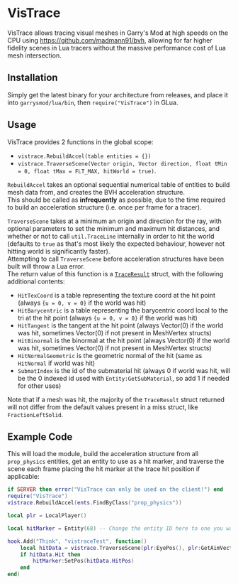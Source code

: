 # VisTrace  
VisTrace allows tracing visual meshes in Garry's Mod at high speeds on the CPU using https://github.com/madmann91/bvh, allowing for far higher fidelity scenes in Lua tracers without the massive performance cost of Lua mesh intersection.  

## Installation
Simply get the latest binary for your architecture from releases, and place it into `garrysmod/lua/bin`, then `require("VisTrace")` in GLua.  

## Usage
VisTrace provides 2 functions in the global scope:
* `vistrace.RebuildAccel(table entities = {})`
* `vistrace.TraverseScene(Vector origin, Vector direction, float tMin = 0, float tMax = FLT_MAX, hitWorld = true)`.  
  
`RebuildAccel` takes an optional sequential numerical table of entities to build mesh data from, and creates the BVH acceleration structure.  
This should be called as **infrequently** as possible, due to the time required to build an acceleration structure (i.e. once per frame for a tracer).  

`TraverseScene` takes at a minimum an origin and direction for the ray, with optional parameters to set the minimum and maximum hit distances, and whether or not to call `util.TraceLine` internally in order to hit the world (defaults to `true` as that's most likely the expected behaviour, however not hitting world is significantly faster).  
Attempting to call `TraverseScene` before acceleration structures have been built will throw a Lua error.  
The return value of this function is a [`TraceResult`](https://wiki.facepunch.com/gmod/Structures/TraceResult) struct, with the following additional contents:
* `HitTexCoord` is a table representing the texture coord at the hit point (always `{u = 0, v = 0}` if the world was hit)  
* `HitBarycentric` is a table representing the barycentric coord local to the tri at the hit point (always `{u = 0, v = 0}` if the world was hit)  
* `HitTangent` is the tangent at the hit point (always Vector(0) if the world was hit, sometimes Vector(0) if not present in MeshVertex structs)  
* `HitBinormal` is the binormal at the hit point (always Vector(0) if the world was hit, sometimes Vector(0) if not present in MeshVertex structs)  
* `HitNormalGeometric` is the geometric normal of the hit (same as `HitNormal` if world was hit)  
* `SubmatIndex` is the id of the submaterial hit (always 0 if world was hit, will be the 0 indexed id used with `Entity:GetSubMaterial`, so add 1 if needed for other uses)  

Note that if a mesh was hit, the majority of the `TraceResult` struct returned will not differ from the default values present in a miss struct, like `FractionLeftSolid`.  

## Example Code
This will load the module, build the acceleration structure from all `prop_physics` entities, get an entity to use as a hit marker, and traverse the scene each frame placing the hit marker at the trace hit position if applicable:
```lua
if SERVER then error("VisTrace can only be used on the client!") end
require("VisTrace")
vistrace.RebuildAccel(ents.FindByClass("prop_physics"))

local plr = LocalPlayer()

local hitMarker = Entity(68) -- Change the entity ID here to one you want to use as a hit marker (hard coded here for simplicity of the example, and assuming no addons that change this will be the first prop created on flatgrass in singleplayer)

hook.Add("Think", "vistraceTest", function()
	local hitData = vistrace.TraverseScene(plr:EyePos(), plr:GetAimVector())
	if hitData.Hit then
		hitMarker:SetPos(hitData.HitPos)
	end
end)
```
